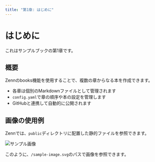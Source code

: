 ```yaml
---
title: "第1章: はじめに"
---
```


# はじめに

これはサンプルブックの第1章です。

## 概要

Zennのbooks機能を使用することで、複数の章からなる本を作成できます。

- 各章は個別のMarkdownファイルとして管理されます
- `config.yaml`で章の順序や本の設定を管理します
- GitHubと連携して自動的に公開されます

## 画像の使用例

Zennでは、`public`ディレクトリに配置した静的ファイルを参照できます。

![サンプル画像](/sample-image.svg)

このように、`/sample-image.svg`のパスで画像を参照できます。

